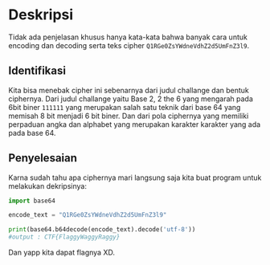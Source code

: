 # Deskripsi
Tidak ada penjelasan khusus hanya kata-kata bahwa banyak cara untuk encoding dan decoding serta teks cipher `Q1RGe0ZsYWdneVdhZ2d5UmFnZ3l9`.

## Identifikasi
Kita bisa menebak cipher ini sebenarnya dari judul challange dan bentuk ciphernya. Dari judul challange yaitu Base 2, 2 the 6 yang mengarah pada 6bit biner `111111` yang merupakan salah satu teknik dari base 64 yang memisah 8 bit menjadi 6 bit biner. Dan dari pola ciphernya yang memiliki perpaduan angka dan alphabet yang merupakan karakter karakter yang ada pada base 64. 

## Penyelesaian
Karna sudah tahu apa ciphernya mari langsung saja kita buat program untuk melakukan dekripsinya:
```python
import base64

encode_text = "Q1RGe0ZsYWdneVdhZ2d5UmFnZ3l9"

print(base64.b64decode(encode_text).decode('utf-8'))
#output : CTF{FlaggyWaggyRaggy}
```
Dan yapp kita dapat flagnya XD.